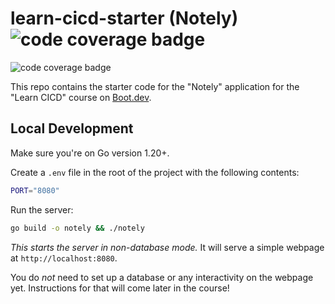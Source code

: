# learn-cicd-starter (Notely)  ![code coverage badge](https://github.com/Meiyo40/learn-cicd-starter/actions/workflows/ci.yml/badge.svg)
![code coverage badge](https://github.com/wagslane/go-rabbitmq/actions/workflows/Tests.yml/badge.svg)



This repo contains the starter code for the "Notely" application for the "Learn CICD" course on [Boot.dev](https://boot.dev).

## Local Development

Make sure you're on Go version 1.20+.

Create a `.env` file in the root of the project with the following contents:

```bash
PORT="8080"
```

Run the server:

```bash
go build -o notely && ./notely
```

*This starts the server in non-database mode.* It will serve a simple webpage at `http://localhost:8080`.

You do *not* need to set up a database or any interactivity on the webpage yet. Instructions for that will come later in the course!
